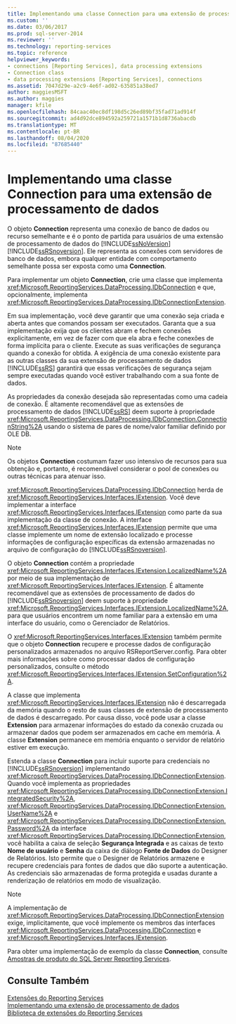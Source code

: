 ```yaml
---
title: Implementando uma classe Connection para uma extensão de processamento de dados | Microsoft Docs
ms.custom: ''
ms.date: 03/06/2017
ms.prod: sql-server-2014
ms.reviewer: ''
ms.technology: reporting-services
ms.topic: reference
helpviewer_keywords:
- connections [Reporting Services], data processing extensions
- Connection class
- data processing extensions [Reporting Services], connections
ms.assetid: 7047d29e-a2c9-4e6f-ad02-635851a38ed7
author: maggiesMSFT
ms.author: maggies
manager: kfile
ms.openlocfilehash: 84caac40ec8df198d5c26ed89bf35fad71ad914f
ms.sourcegitcommit: ad4d92dce894592a259721a1571b1d8736abacdb
ms.translationtype: MT
ms.contentlocale: pt-BR
ms.lasthandoff: 08/04/2020
ms.locfileid: "87685440"
---
```

# <a name="implementing-a-connection-class-for-a-data-processing-extension"></a>Implementando uma classe Connection para uma extensão de processamento de dados
  O objeto **Connection** representa uma conexão de banco de dados ou recurso semelhante e é o ponto de partida para usuários de uma extensão de processamento de dados do [!INCLUDE[ssNoVersion](../../../includes/ssnoversion-md.md)] [!INCLUDE[ssRSnoversion](../../../includes/ssrsnoversion-md.md)]. Ele representa as conexões com servidores de banco de dados, embora qualquer entidade com comportamento semelhante possa ser exposta como uma **Connection**.  
  
 Para implementar um objeto **Connection**, crie uma classe que implementa <xref:Microsoft.ReportingServices.DataProcessing.IDbConnection> e que, opcionalmente, implementa <xref:Microsoft.ReportingServices.DataProcessing.IDbConnectionExtension>.  
  
 Em sua implementação, você deve garantir que uma conexão seja criada e aberta antes que comandos possam ser executados. Garanta que a sua implementação exija que os clientes abram e fechem conexões explicitamente, em vez de fazer com que ela abra e feche conexões de forma implícita para o cliente. Execute as suas verificações de segurança quando a conexão for obtida. A exigência de uma conexão existente para as outras classes da sua extensão de processamento de dados [!INCLUDE[ssRS](../../../includes/ssrs.md)] garantirá que essas verificações de segurança sejam sempre executadas quando você estiver trabalhando com a sua fonte de dados.  
  
 As propriedades da conexão desejada são representadas como uma cadeia de conexão. É altamente recomendável que as extensões de processamento de dados [!INCLUDE[ssRS](../../../includes/ssrs.md)] deem suporte à propriedade <xref:Microsoft.ReportingServices.DataProcessing.IDbConnection.ConnectionString%2A> usando o sistema de pares de nome/valor familiar definido por OLE DB.  
  
> [!NOTE]  
>  Os objetos **Connection** costumam fazer uso intensivo de recursos para sua obtenção e, portanto, é recomendável considerar o pool de conexões ou outras técnicas para atenuar isso.  
  
 <xref:Microsoft.ReportingServices.DataProcessing.IDbConnection> herda de <xref:Microsoft.ReportingServices.Interfaces.IExtension>. Você deve implementar a interface <xref:Microsoft.ReportingServices.Interfaces.IExtension> como parte da sua implementação da classe de conexão. A interface <xref:Microsoft.ReportingServices.Interfaces.IExtension> permite que uma classe implemente um nome de extensão localizado e processe informações de configuração específicas da extensão armazenadas no arquivo de configuração do [!INCLUDE[ssRSnoversion](../../../includes/ssrsnoversion-md.md)].  
  
 O objeto **Connection** contém a propriedade <xref:Microsoft.ReportingServices.Interfaces.IExtension.LocalizedName%2A> por meio de sua implementação de <xref:Microsoft.ReportingServices.Interfaces.IExtension>. É altamente recomendável que as extensões de processamento de dados do [!INCLUDE[ssRSnoversion](../../../includes/ssrsnoversion-md.md)] deem suporte à propriedade <xref:Microsoft.ReportingServices.Interfaces.IExtension.LocalizedName%2A>, para que usuários encontrem um nome familiar para a extensão em uma interface do usuário, como o Gerenciador de Relatórios.  
  
 O <xref:Microsoft.ReportingServices.Interfaces.IExtension> também permite que o objeto **Connection** recupere e processe dados de configuração personalizados armazenados no arquivo RSReportServer.config. Para obter mais informações sobre como processar dados de configuração personalizados, consulte o método <xref:Microsoft.ReportingServices.Interfaces.IExtension.SetConfiguration%2A>.  
  
 A classe que implementa <xref:Microsoft.ReportingServices.Interfaces.IExtension> não é descarregada da memória quando o resto de suas classes de extensão de processamento de dados é descarregado. Por causa disso, você pode usar a classe **Extension** para armazenar informações do estado da conexão cruzada ou armazenar dados que podem ser armazenados em cache em memória. A classe **Extension** permanece em memória enquanto o servidor de relatório estiver em execução.  
  
 Estenda a classe **Connection** para incluir suporte para credenciais no [!INCLUDE[ssRSnoversion](../../../includes/ssrsnoversion-md.md)] implementando <xref:Microsoft.ReportingServices.DataProcessing.IDbConnectionExtension>. Quando você implementa as propriedades <xref:Microsoft.ReportingServices.DataProcessing.IDbConnectionExtension.IntegratedSecurity%2A>, <xref:Microsoft.ReportingServices.DataProcessing.IDbConnectionExtension.UserName%2A> e <xref:Microsoft.ReportingServices.DataProcessing.IDbConnectionExtension.Password%2A> da interface <xref:Microsoft.ReportingServices.DataProcessing.IDbConnectionExtension>, você habilita a caixa de seleção **Segurança Integrada** e as caixas de texto **Nome de usuário** e **Senha** da caixa de diálogo **Fonte de Dados** do Designer de Relatórios. Isto permite que o Designer de Relatórios armazene e recupere credenciais para fontes de dados que dão suporte a autenticação. As credenciais são armazenadas de forma protegida e usadas durante a renderização de relatórios em modo de visualização.  
  
> [!NOTE]  
>  A implementação de <xref:Microsoft.ReportingServices.DataProcessing.IDbConnectionExtension> exige, implicitamente, que você implemente os membros das interfaces <xref:Microsoft.ReportingServices.DataProcessing.IDbConnection> e <xref:Microsoft.ReportingServices.Interfaces.IExtension>.  
>   
>  Para obter uma implementação de exemplo da classe **Connection**, consulte [Amostras de produto do SQL Server Reporting Services](https://go.microsoft.com/fwlink/?LinkId=177889).  
  
## <a name="see-also"></a>Consulte Também  
 [Extensões do Reporting Services](../reporting-services-extensions.md)   
 [Implementando uma extensão de processamento de dados](implementing-a-data-processing-extension.md)   
 [Biblioteca de extensões do Reporting Services](../reporting-services-extension-library.md)  
  
  
